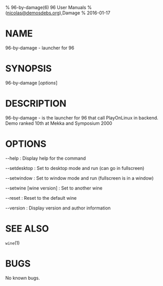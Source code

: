 % 96-by-damage(6) 96 User Manuals
%  (nicolas@demosdebs.org),Damage
% 2016-01-17

# NAME
96-by-damage - launcher for 96

# SYNOPSIS
96-by-damage [*options*]

# DESCRIPTION
96-by-damage - is the launcher for 96 that call PlayOnLinux in backend.
Demo ranked 10th at Mekka and Symposium 2000

# OPTIONS
\--help
:   Display help for the command

\--setdesktop
:   Set to desktop mode and run (can go in fullscreen)

\--setwindow
:   Set to window mode and run (fullscreen is in a window)

\--setwine [wine version]
:   Set to another wine

\--reset
:   Reset to the default wine

\--version
:   Display version and author information

# SEE ALSO
`wine`(1)

# BUGS
No known bugs.
